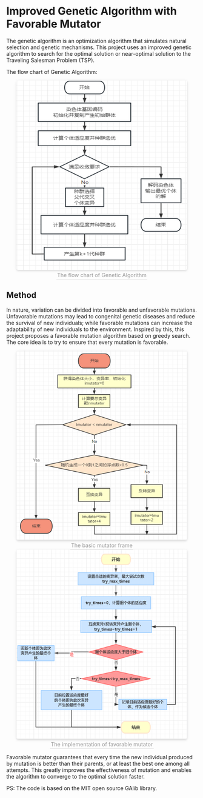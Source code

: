 # Improved Genetic Algorithm with Favorable Mutator 

The genetic algorithm is an optimization algorithm that simulates natural selection and genetic mechanisms.
This project uses an improved genetic algorithm to search for the optimal solution or near-optimal solution to the Traveling Salesman Problem (TSP).

The flow chart of Genetic Algorithm:

<center>
    <img style="border-radius: 0.3125em; box-shadow: 0 2px 4px 0 rgba(34,36,38,.12),0 2px 10px 0 rgba(34,36,38,.08);
    "src="./demo-img/ga.png" width="450" height="500">
    <br>
    <span style="color:orange; border-bottom: 1px solid #d9d9d9;
    display: inline-block;
    color: #999;
    padding: 2px;">The flow chart of Genetic Algorithm
    </span>
</center>

## Method

In nature, variation can be divided into favorable and unfavorable mutations. 
Unfavorable mutations may lead to congenital genetic diseases and reduce the survival of new individuals;
while favorable mutations can increase the adaptability of new individuals to the environment. 
Inspired by this, this project proposes a favorable mutation algorithm based on greedy search. 
The core idea is to try to ensure that every mutation is favorable.



<center>
    <img style="border-radius: 0.3125em; box-shadow: 0 2px 4px 0 rgba(34,36,38,.12),0 2px 10px 0 rgba(34,36,38,.08);
    "src="./demo-img/basic.png" width="450" height="500">
    <br>
    <span style="color:orange; border-bottom: 1px solid #d9d9d9;
    display: inline-block;
    color: #999;
    padding: 2px;">The basic mutator frame
    </span>
</center>

<center>
    <img style="border-radius: 0.3125em;
    box-shadow: 0 2px 4px 0 rgba(34,36,38,.12),0 2px 10px 0 rgba(34,36,38,.08);" 
    src="./demo-img/favor.png" width="450" height="500">
    <br>
    <div style="color:orange; border-bottom: 1px solid #d9d9d9;
    display: inline-block;
    color: #999;
    padding: 2px;">The implementation of favorable mutator</div>

</center>

Favorable mutator guarantees that every time the new individual produced by mutation is better than their parents, 
or at least the best one among all attempts. 
This greatly improves the effectiveness of mutation and enables the algorithm to converge to the optimal solution faster.

PS: The code is based on the MIT open source GAlib library.